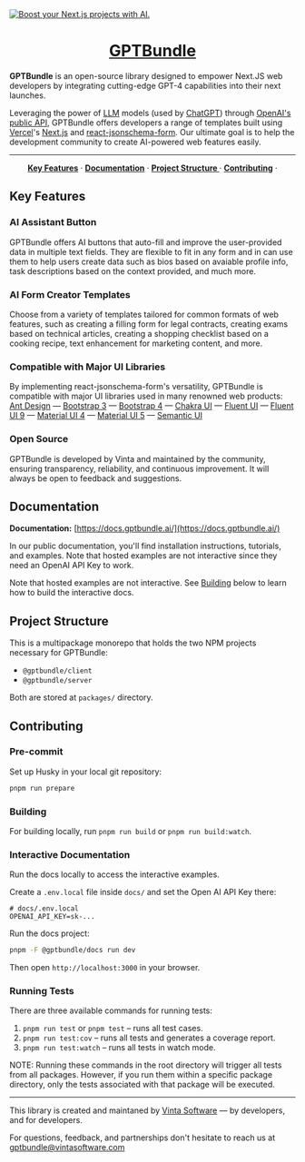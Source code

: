 <a href="https://gptbundle.ai/">
  <img alt="Boost your Next.js projects with AI." src="https://uploads-ssl.webflow.com/65f07558bcb66f1b91b0ee63/6601d7b32eae5f9e01c66452_gptbundle%20-%20github%20cover.png">
  <h1 align="center">GPTBundle</h1>
</a>

**GPTBundle** is an open-source library designed to empower Next.JS web developers by integrating cutting-edge GPT-4 capabilities into their next launches.

Leveraging the power of [LLM](https://en.wikipedia.org/wiki/Large_language_model) models (used by [ChatGPT](https://chat.openai.com/)) through [OpenAI's public API](https://platform.openai.com/docs/api-reference), GPTBundle offers developers a range of templates built using [Vercel](https://vercel.com/)'s [Next.js](https://github.com/vercel/next.js) and [react-jsonschema-form](https://github.com/rjsf-team/react-jsonschema-form). Our ultimate goal is to help the development community to create AI-powered web features easily.

---

<p align="center">
  <a href="#key-features"><strong>Key Features</strong></a> ·
  <a href="#documentation"><strong>Documentation</strong></a> ·
  <a href="#project-structure"><strong>Project Structure
</strong></a> ·
  <a href="#contributing"><strong>Contributing</strong></a> ·

## Key Features

### AI Assistant Button
GPTBundle offers AI buttons that auto-fill and improve the user-provided data in multiple text fields. They are flexible to fit in any form and in can use them to help users create data such as bios based on avaiable profile info, task descriptions based on the context provided, and much more.

### AI Form Creator Templates
Choose from a variety of templates tailored for common formats of web features, such as creating a filling form for legal contracts, creating exams based on technical articles, creating a shopping checklist based on a cooking recipe, text enhancement for marketing content, and more.

### Compatible with Major UI Libraries
By implementing react-jsonschema-form's versatility, GPTBundle is compatible with major UI libraries used in many renowned web products:
[Ant Design](https://github.com/rjsf-team/react-jsonschema-form/tree/main/packages/antd)
— [Bootstrap 3](https://github.com/rjsf-team/react-jsonschema-form/tree/main/packages/core)
— [Bootstrap 4](https://github.com/rjsf-team/react-jsonschema-form/tree/main/packages/bootstrap-4)
— [Chakra UI](https://github.com/rjsf-team/react-jsonschema-form/tree/main/packages/chakra-ui)
— [Fluent UI](https://github.com/rjsf-team/react-jsonschema-form/tree/main/packages/fluent-ui)
— [Fluent UI 9](https://github.com/rjsf-team/react-jsonschema-form/tree/main/packages/fluentui-rc)
— [Material UI 4](https://github.com/rjsf-team/react-jsonschema-form/tree/main/packages/material-ui)
— [Material UI 5](https://github.com/rjsf-team/react-jsonschema-form/tree/main/packages/mui)
— [Semantic UI](https://github.com/rjsf-team/react-jsonschema-form/tree/main/packages/semantic-ui)

### Open Source
GPTBundle is developed by Vinta and maintained by the community, ensuring transparency, reliability, and continuous improvement. It will always be open to feedback and suggestions.

## Documentation

**Documentation:** [https://docs.gptbundle.ai/](https://docs.gptbundle.ai/)

In our public documentation, you'll find installation instructions, tutorials, and examples. Note that hosted examples are not interactive since they need an OpenAI API Key to work. 

Note that hosted examples are not interactive. See [Building](#building) below to learn how to build the interactive docs.

## Project Structure

This is a multipackage monorepo that holds the two NPM projects necessary for GPTBundle:

- `@gptbundle/client`
- `@gptbundle/server`

Both are stored at `packages/` directory.

## Contributing

### Pre-commit

Set up Husky in your local git repository:

```bash
pnpm run prepare
```

### Building

For building locally, run `pnpm run build` or `pnpm run build:watch`.

### Interactive Documentation

Run the docs locally to access the interactive examples.

Create a `.env.local` file inside `docs/` and set the Open AI API Key there:

```dotenv
# docs/.env.local
OPENAI_API_KEY=sk-...
```

Run the docs project:

```bash
pnpm -F @gptbundle/docs run dev
```

Then open `http://localhost:3000` in your browser.

### Running Tests

There are three available commands for running tests:

1. `pnpm run test` or `pnpm test` – runs all test cases.
2. `pnpm run test:cov` – runs all tests and generates a coverage report.
3. `pnpm run test:watch` – runs all tests in watch mode.

NOTE: Running these commands in the root directory will trigger all tests from all packages.
However, if you run them within a specific package directory, only the tests associated with that package will be executed.

---

This library is created and maintaned by [Vinta Software](https://vinta.software) — by developers, and for developers. 

For questions, feedback, and partnerships don't hesitate to reach us at <a href="mailto:gptbundle@vintasoftware.com">gptbundle@vintasoftware.com</a>

